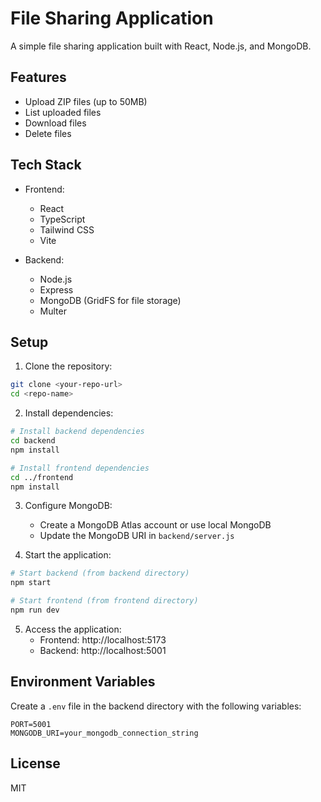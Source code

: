 # File Sharing Application

A simple file sharing application built with React, Node.js, and MongoDB.

## Features

- Upload ZIP files (up to 50MB)
- List uploaded files
- Download files
- Delete files

## Tech Stack

- Frontend:
  - React
  - TypeScript
  - Tailwind CSS
  - Vite

- Backend:
  - Node.js
  - Express
  - MongoDB (GridFS for file storage)
  - Multer

## Setup

1. Clone the repository:
```bash
git clone <your-repo-url>
cd <repo-name>
```

2. Install dependencies:
```bash
# Install backend dependencies
cd backend
npm install

# Install frontend dependencies
cd ../frontend
npm install
```

3. Configure MongoDB:
   - Create a MongoDB Atlas account or use local MongoDB
   - Update the MongoDB URI in `backend/server.js`

4. Start the application:
```bash
# Start backend (from backend directory)
npm start

# Start frontend (from frontend directory)
npm run dev
```

5. Access the application:
   - Frontend: http://localhost:5173
   - Backend: http://localhost:5001

## Environment Variables

Create a `.env` file in the backend directory with the following variables:
```
PORT=5001
MONGODB_URI=your_mongodb_connection_string
```

## License

MIT
